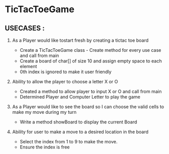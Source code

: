 # TicTacToeGame

## USECASES :

1. As a Player would like tostart fresh by creating a tictac toe board
   - Create a TicTacToeGame class - Create method for every use case and call from main
   - Create a board of char[] of size 10 and assign empty space to each element
   - 0th index is ignored to make it user friendly
   
2. Ability to allow the player to choose a letter X or O
   - Created a method to allow player to input X or O and call from main
   - Determined Player and Computer Letter to play the game   

3. As a Player would like to see the board so I can choose the valid cells
   to make my move during my turn
   - Write a method showBoard to display the current Board

4. Ability for user to make a move to a desired location in the board
   - Select the index from 1 to 9 to make the move.
   - Ensure the index is free
